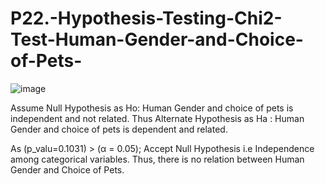 # P22.-Hypothesis-Testing-Chi2-Test-Human-Gender-and-Choice-of-Pets-
![image](https://user-images.githubusercontent.com/71163471/119799076-5f4dcb00-bef9-11eb-843d-1bd4620d6ddf.png)

Assume Null Hypothesis as Ho: Human Gender and choice of pets is independent and not related. Thus Alternate Hypothesis as Ha : Human Gender and choice of pets is dependent and related.

As (p_valu=0.1031) > (α = 0.05); Accept Null Hypothesis i.e Independence among categorical variables. Thus, there is no relation between Human Gender and Choice of Pets.
